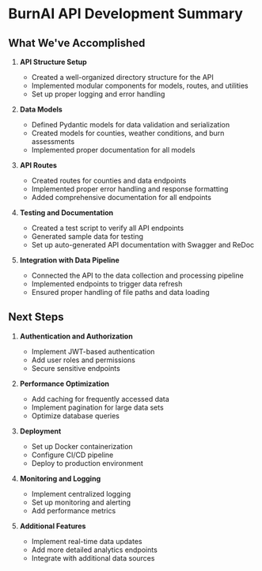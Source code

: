 # BurnAI API Development Summary

## What We've Accomplished

1. **API Structure Setup**
   - Created a well-organized directory structure for the API
   - Implemented modular components for models, routes, and utilities
   - Set up proper logging and error handling

2. **Data Models**
   - Defined Pydantic models for data validation and serialization
   - Created models for counties, weather conditions, and burn assessments
   - Implemented proper documentation for all models

3. **API Routes**
   - Created routes for counties and data endpoints
   - Implemented proper error handling and response formatting
   - Added comprehensive documentation for all endpoints

4. **Testing and Documentation**
   - Created a test script to verify all API endpoints
   - Generated sample data for testing
   - Set up auto-generated API documentation with Swagger and ReDoc

5. **Integration with Data Pipeline**
   - Connected the API to the data collection and processing pipeline
   - Implemented endpoints to trigger data refresh
   - Ensured proper handling of file paths and data loading

## Next Steps

1. **Authentication and Authorization**
   - Implement JWT-based authentication
   - Add user roles and permissions
   - Secure sensitive endpoints

2. **Performance Optimization**
   - Add caching for frequently accessed data
   - Implement pagination for large data sets
   - Optimize database queries

3. **Deployment**
   - Set up Docker containerization
   - Configure CI/CD pipeline
   - Deploy to production environment

4. **Monitoring and Logging**
   - Implement centralized logging
   - Set up monitoring and alerting
   - Add performance metrics

5. **Additional Features**
   - Implement real-time data updates
   - Add more detailed analytics endpoints
   - Integrate with additional data sources 